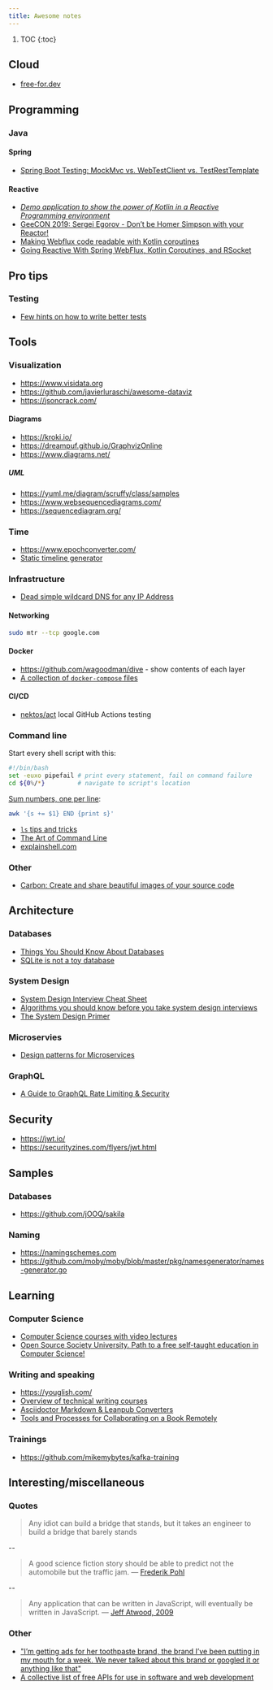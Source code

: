 ```yaml
---
title: Awesome notes
---
```


1. TOC
{:toc}

## Cloud
* [free-for.dev](https://free-for.dev)

## Programming

### Java

#### Spring
* [Spring Boot Testing: MockMvc vs. WebTestClient vs. TestRestTemplate](https://rieckpil.de/spring-boot-testing-mockmvc-vs-webtestclient-vs-testresttemplate/)

#### Reactive
* [*Demo application to show the power of Kotlin in a Reactive Programming environment*](https://github.com/jesperancinha/concert-demos-root)
* [GeeCON 2019: Sergei Egorov - Don’t be Homer Simpson with your Reactor!](https://www.youtube.com/watch?v=eE5-dhP44dw)
* [Making Webflux code readable with Kotlin coroutines](https://blog.allegro.tech/2020/02/webflux-and-coroutines.html)
* [Going Reactive With Spring WebFlux, Kotlin Coroutines, and RSocket](https://www.youtube.com/watch?v=FcwR34DFqIc)

## Pro tips

### Testing
* [Few hints on how to write better tests](https://threadreaderapp.com/thread/1549332873219657730.html)

## Tools

### Visualization

* <https://www.visidata.org>
* <https://github.com/javierluraschi/awesome-dataviz>
* <https://jsoncrack.com/>

#### Diagrams

* <https://kroki.io/>
* <https://dreampuf.github.io/GraphvizOnline>
* <https://www.diagrams.net/>

##### UML

* <https://yuml.me/diagram/scruffy/class/samples>
* <https://www.websequencediagrams.com/>
* <https://sequencediagram.org/>

### Time
* <https://www.epochconverter.com/>
* [Static timeline generator](https://github.com/molly/static-timeline-generator)

### Infrastructure
* [Dead simple wildcard DNS for any IP Address](https://nip.io/)

#### Networking

``` bash
sudo mtr --tcp google.com
```

#### Docker
* <https://github.com/wagoodman/dive> - show contents of each layer
* [A collection of `docker-compose` files](https://github.com/jonatan-ivanov/local-services/)

#### CI/CD

* [nektos/act](https://github.com/nektos/act) local GitHub Actions testing

### Command line

Start every shell script with this:

``` bash
#!/bin/bash
set -euxo pipefail # print every statement, fail on command failure
cd ${0%/*}         # navigate to script's location
```

[Sum numbers, one per line](https://stackoverflow.com/questions/3096259/bash-command-to-sum-a-column-of-numbers):

``` bash
awk '{s += $1} END {print s}'
```
* [`ls` tips and tricks](https://twitter.com/LinuxHandbook/status/1583081641744138240)
* [The Art of Command Line](https://github.com/jlevy/the-art-of-command-line)
* [explainshell.com](https://explainshell.com/)

### Other
* [Carbon: Create and share beautiful images of your source code](https://carbon.now.sh/)

## Architecture

### Databases
* [Things You Should Know About Databases](https://architecturenotes.co/things-you-should-know-about-databases/)
* [SQLite is not a toy database](https://antonz.org/sqlite-is-not-a-toy-database/)

### System Design
* [System Design Interview Cheat Sheet](https://mobile.twitter.com/javinpaul/status/1536580563632418816)
* [Algorithms you should know before you take system design interviews](https://blog.bytebytego.com/p/algorithms-you-should-know-before)
* [The System Design Primer](https://github.com/donnemartin/system-design-primer)

### Microservies
* [Design patterns for Microservices](https://twitter.com/Igfasouza/status/1559834948747624448)

### GraphQL
* [A Guide to GraphQL Rate Limiting & Security](https://xuorig.medium.com/a-guide-to-graphql-rate-limiting-security-e62a86ef8114)

## Security
* <https://jwt.io/>
* <https://securityzines.com/flyers/jwt.html>

## Samples

### Databases
* <https://github.com/jOOQ/sakila>

### Naming
* <https://namingschemes.com>
* <https://github.com/moby/moby/blob/master/pkg/namesgenerator/names-generator.go>

## Learning

### Computer Science
* [Computer Science courses with video lectures](https://github.com/Developer-Y/cs-video-courses)
* [Open Source Society University. Path to a free self-taught education in Computer Science!](https://github.com/ossu/computer-science)

### Writing and speaking
* <https://youglish.com/>
* [Overview of technical writing courses](https://developers.google.com/tech-writing/overview)
* [Asciidoctor Markdown & Leanpub Converters](https://github.com/asciidoctor/asciidoctor-leanpub-converter)
* [Tools and Processes for Collaborating on a Book Remotely](https://trishagee.com/2022/12/12/tools-and-processes-for-collaborating-on-a-book-remotely/)

### Trainings
* <https://github.com/mikemybytes/kafka-training>

## Interesting/miscellaneous

### Quotes

> Any idiot can build a bridge that stands, but it takes an engineer to build a bridge that barely stands

--

> A good science fiction story should be able to predict not the automobile but the traffic jam. ― [Frederik Pohl](https://www.goodreads.com/quotes/810570-a-good-science-fiction-story-should-be-able-to-predict)

--

> Any application that can be written in JavaScript, will eventually be written in JavaScript. ― [Jeff Atwood, 2009](https://www.laws-of-software.com/laws/atwood/)

### Other
* ["I’m getting ads for her toothpaste brand, the brand I’ve been putting in my mouth for a week. We never talked about this brand or googled it or anything like that"](https://threadreaderapp.com/thread/1397032784703655938.html)
* [A collective list of free APIs for use in software and web development](https://github.com/public-apis/public-apis)
